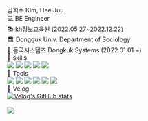 김희주 Kim, Hee Juu <br>
💻 BE Engineer<br>
📚 kh정보교육원 (2022.05.27~2022.12.22) <br>
🏛 Dongguk Univ.  Department of Sociology <br>
💼 동국시스템즈 Dongkuk Systems (2022.01.01 ~)<br>
📌 skills<br>
<img src="https://img.shields.io/badge/Java-20C997?style=flat-square6&color=FD3A5C"/>
<img src="https://img.shields.io/badge/JavaScript-20C997?style=flat-square6&logo=JavaScript&color=E34F26"/>
<img src="https://img.shields.io/badge/Vue.js-4FC08D?style=square&logo=Vue.js&logoColor=FFFFFF"/>
<img src="https://img.shields.io/badge/CSS3-1572B6?style=flat-square6&logo=CSS3&color=1572B6"/>
<img src="https://img.shields.io/badge/HTML5-E34F26?style=flat-square&logo=HTML5&logoColor=FFFFFF"/>
<br>
📌 Tools<br>
<img src="https://img.shields.io/badge/Spring-FFFFFF?style=flat-square6&logo=Spring&color=6DB33F"/>
<img src="https://img.shields.io/badge/Oracle-FFFFFF?style=flat-square6&logo=Oracle&color=F80000"/>
<img src="https://img.shields.io/badge/MySQL-FFFFFF?style=flat-square6&logo=MySQL&color=4479A1"/>
<img src="https://img.shields.io/badge/PostgreSQL-FFFFFF?style=flat-square6&logo=PostgreSQL&color=4169E1"/>
<img src="https://img.shields.io/badge/Eclipse IDE-FFFFFF?style=flat-square6&logo=Eclipse IDE&color=2C2255"/>
<img src="https://img.shields.io/badge/GitHub-FFFFFF?style=flat-square6&logo=GitHub&color=181717"/><br>
📌 Velog<br>
[![Velog's GitHub stats](https://velog-readme-stats.vercel.app/api?name=gpfl5202)](https://velog.io/@gpfl5202) <br><br>
 <a href="https://hits.seeyoufarm.com"><img src="https://hits.seeyoufarm.com/api/count/incr/badge.svg?url=https%3A%2F%2Fgithub.com%2Fheejuu321&count_bg=%23090908&title_bg=%23555555&icon=github.svg&icon_color=%23E7E7E7&title=hits&edge_flat=false"/>






<!--  
 <a href="https://velog.io/@gpfl5202/series" target="_blank"><img src="https://img.shields.io/badge/Velog-20C997?style=flat-square&logo=Velog&logoColor=FFFFFF"/></a> <br>
[![Velog's GitHub stats](https://velog-readme-stats.vercel.app/api?name=gpfl5202)]((https://velog.io/@gpfl5202))  


<img src="https://github-readme-stats.vercel.app/api/top-langs/?username=heejuu321&layout=compact&theme=cobalt"/>

 <a href="https://hits.seeyoufarm.com"><img src="https://hits.seeyoufarm.com/api/count/incr/badge.svg?url=https%3A%2F%2Fgithub.com%2Fheejuu321&count_bg=%23090908&title_bg=%23555555&icon=github.svg&icon_color=%23E7E7E7&title=hits&edge_flat=false"/>
  
    
<!--📈 GitHub stats 📈 

![Anurag's GitHub stats](https://github-readme-stats.vercel.app/api?username=heejuu321&show_icons=true&theme=gotham) -->
